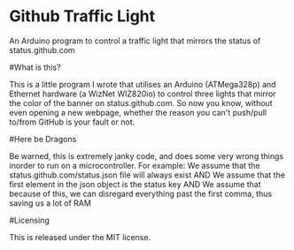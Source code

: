 Github Traffic Light
==============

An Arduino program to control a traffic light that mirrors the status of status.github.com

#What is this?

This is a little program I wrote that utilises an Arduino (ATMega328p) and Ethernet hardware (a WizNet WIZ820io) to control three lights that mirror the color of the banner on status.github.com. So now you know, without even opening a new webpage, whether the reason you can't push/pull to/from GitHub is your fault or not.

#Here be Dragons

Be warned, this is extremely janky code, and does some very wrong things inorder to run on a microcontroller. For example:
We assume that the status.github.com/status.json file will always exist
AND
We assume that the first element in the json object is the status key
AND
We assume that because of this, we can disregard everything past the first comma, thus saving us a lot of RAM

#Licensing

This is released under the MIT license.
